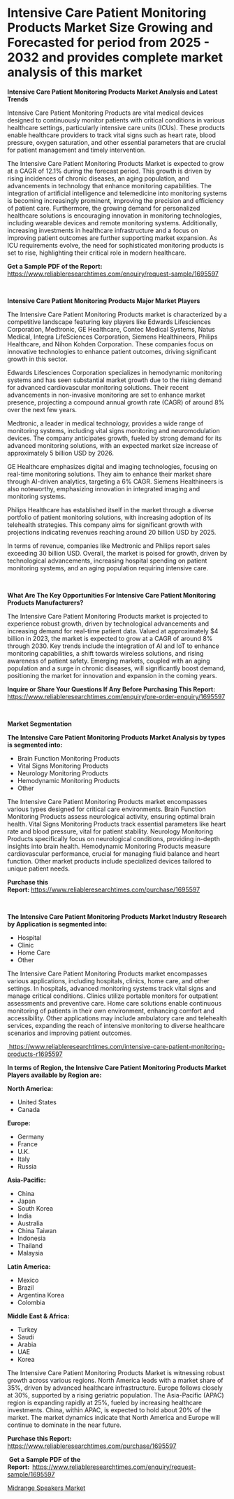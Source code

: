 <p><h1>Intensive Care Patient Monitoring Products Market Size Growing and Forecasted for period from 2025 - 2032 and provides complete market analysis of this market</h1></p><p><strong>Intensive Care Patient Monitoring Products Market Analysis and Latest Trends</strong></p>
<p><p>Intensive Care Patient Monitoring Products are vital medical devices designed to continuously monitor patients with critical conditions in various healthcare settings, particularly intensive care units (ICUs). These products enable healthcare providers to track vital signs such as heart rate, blood pressure, oxygen saturation, and other essential parameters that are crucial for patient management and timely intervention.</p><p>The Intensive Care Patient Monitoring Products Market is expected to grow at a CAGR of 12.1% during the forecast period. This growth is driven by rising incidences of chronic diseases, an aging population, and advancements in technology that enhance monitoring capabilities. The integration of artificial intelligence and telemedicine into monitoring systems is becoming increasingly prominent, improving the precision and efficiency of patient care. Furthermore, the growing demand for personalized healthcare solutions is encouraging innovation in monitoring technologies, including wearable devices and remote monitoring systems. Additionally, increasing investments in healthcare infrastructure and a focus on improving patient outcomes are further supporting market expansion. As ICU requirements evolve, the need for sophisticated monitoring products is set to rise, highlighting their critical role in modern healthcare.</p></p>
<p><strong>Get a Sample PDF of the Report:&nbsp;</strong> <a href="https://www.reliableresearchtimes.com/enquiry/request-sample/1695597?utm_campaign=2717&utm_medium=2&utm_source=Github&utm_content=ia&utm_term=27032025&utm_id=intensive-care-patient-monitoring-products">https://www.reliableresearchtimes.com/enquiry/request-sample/1695597</a></p>
<p>&nbsp;</p>
<p><strong>Intensive Care Patient Monitoring Products Major Market Players</strong></p>
<p><p>The Intensive Care Patient Monitoring Products market is characterized by a competitive landscape featuring key players like Edwards Lifesciences Corporation, Medtronic, GE Healthcare, Contec Medical Systems, Natus Medical, Integra LifeSciences Corporation, Siemens Healthineers, Philips Healthcare, and Nihon Kohden Corporation. These companies focus on innovative technologies to enhance patient outcomes, driving significant growth in this sector.</p><p>Edwards Lifesciences Corporation specializes in hemodynamic monitoring systems and has seen substantial market growth due to the rising demand for advanced cardiovascular monitoring solutions. Their recent advancements in non-invasive monitoring are set to enhance market presence, projecting a compound annual growth rate (CAGR) of around 8% over the next few years.</p><p>Medtronic, a leader in medical technology, provides a wide range of monitoring systems, including vital signs monitoring and neuromodulation devices. The company anticipates growth, fueled by strong demand for its advanced monitoring solutions, with an expected market size increase of approximately 5 billion USD by 2026.</p><p>GE Healthcare emphasizes digital and imaging technologies, focusing on real-time monitoring solutions. They aim to enhance their market share through AI-driven analytics, targeting a 6% CAGR. Siemens Healthineers is also noteworthy, emphasizing innovation in integrated imaging and monitoring systems.</p><p>Philips Healthcare has established itself in the market through a diverse portfolio of patient monitoring solutions, with increasing adoption of its telehealth strategies. This company aims for significant growth with projections indicating revenues reaching around 20 billion USD by 2025.</p><p>In terms of revenue, companies like Medtronic and Philips report sales exceeding 30 billion USD. Overall, the market is poised for growth, driven by technological advancements, increasing hospital spending on patient monitoring systems, and an aging population requiring intensive care.</p></p>
<p>&nbsp;</p>
<p><strong>What Are The Key Opportunities For Intensive Care Patient Monitoring Products Manufacturers?</strong></p>
<p><p>The Intensive Care Patient Monitoring Products market is projected to experience robust growth, driven by technological advancements and increasing demand for real-time patient data. Valued at approximately $4 billion in 2023, the market is expected to grow at a CAGR of around 8% through 2030. Key trends include the integration of AI and IoT to enhance monitoring capabilities, a shift towards wireless solutions, and rising awareness of patient safety. Emerging markets, coupled with an aging population and a surge in chronic diseases, will significantly boost demand, positioning the market for innovation and expansion in the coming years.</p></p>
<p><strong>Inquire or Share Your Questions If Any Before Purchasing This Report:</strong> <a href="https://www.reliableresearchtimes.com/enquiry/pre-order-enquiry/1695597?utm_campaign=2717&utm_medium=2&utm_source=Github&utm_content=ia&utm_term=27032025&utm_id=intensive-care-patient-monitoring-products">https://www.reliableresearchtimes.com/enquiry/pre-order-enquiry/1695597</a></p>
<p>&nbsp;</p>
<p><strong>Market Segmentation</strong></p>
<p><strong>The Intensive Care Patient Monitoring Products Market Analysis by types is segmented into:</strong></p>
<p><ul><li>Brain Function Monitoring Products</li><li>Vital Signs Monitoring Products</li><li>Neurology Monitoring Products</li><li>Hemodynamic Monitoring Products</li><li>Other</li></ul></p>
<p><p>The Intensive Care Patient Monitoring Products market encompasses various types designed for critical care environments. Brain Function Monitoring Products assess neurological activity, ensuring optimal brain health. Vital Signs Monitoring Products track essential parameters like heart rate and blood pressure, vital for patient stability. Neurology Monitoring Products specifically focus on neurological conditions, providing in-depth insights into brain health. Hemodynamic Monitoring Products measure cardiovascular performance, crucial for managing fluid balance and heart function. Other market products include specialized devices tailored to unique patient needs.</p></p>
<p><strong>Purchase this Report:&nbsp;</strong><a href="https://www.reliableresearchtimes.com/purchase/1695597?utm_campaign=2717&utm_medium=2&utm_source=Github&utm_content=ia&utm_term=27032025&utm_id=intensive-care-patient-monitoring-products">https://www.reliableresearchtimes.com/purchase/1695597</a></p>
<p>&nbsp;</p>
<p><strong>The Intensive Care Patient Monitoring Products Market Industry Research by Application is segmented into:</strong></p>
<p><ul><li>Hospital</li><li>Clinic</li><li>Home Care</li><li>Other</li></ul></p>
<p><p>The Intensive Care Patient Monitoring Products market encompasses various applications, including hospitals, clinics, home care, and other settings. In hospitals, advanced monitoring systems track vital signs and manage critical conditions. Clinics utilize portable monitors for outpatient assessments and preventive care. Home care solutions enable continuous monitoring of patients in their own environment, enhancing comfort and accessibility. Other applications may include ambulatory care and telehealth services, expanding the reach of intensive monitoring to diverse healthcare scenarios and improving patient outcomes.</p></p>
<p><a href="https://www.reliableresearchtimes.com/intensive-care-patient-monitoring-products-r1695597?utm_campaign=2717&utm_medium=2&utm_source=Github&utm_content=ia&utm_term=27032025&utm_id=intensive-care-patient-monitoring-products">&nbsp;https://www.reliableresearchtimes.com/intensive-care-patient-monitoring-products-r1695597</a></p>
<p><strong>In terms of Region, the Intensive Care Patient Monitoring Products Market Players available by Region are:</strong></p>
<p>
    <p> <strong> North America: </strong>
        <ul>
            <li>United States</li>
            <li>Canada</li>
        </ul>
        </p> 
    <p> <strong> Europe: </strong>
        <ul>
            <li>Germany</li>
            <li>France</li>
            <li>U.K.</li>
            <li>Italy</li>
            <li>Russia</li>
        </ul>
        </p> 
    <p> <strong> Asia-Pacific: </strong>
        <ul>
            <li>China</li>
            <li>Japan</li>
            <li>South Korea</li>
            <li>India</li>
            <li>Australia</li>
            <li>China Taiwan</li>
            <li>Indonesia</li>
            <li>Thailand</li>
            <li>Malaysia</li>
        </ul>
        </p> 
    <p> <strong> Latin America: </strong>
        <ul>
            <li>Mexico</li>
            <li>Brazil</li>
            <li>Argentina Korea</li>
            <li>Colombia</li>
        </ul>
        </p> 
    <p> <strong> Middle East & Africa: </strong>
        <ul>
            <li>Turkey</li>
            <li>Saudi</li>
            <li>Arabia</li>
            <li>UAE</li>
            <li>Korea</li>
        </ul>
    </p>
    </p>
<p><p>The Intensive Care Patient Monitoring Products Market is witnessing robust growth across various regions. North America leads with a market share of 35%, driven by advanced healthcare infrastructure. Europe follows closely at 30%, supported by a rising geriatric population. The Asia-Pacific (APAC) region is expanding rapidly at 25%, fueled by increasing healthcare investments. China, within APAC, is expected to hold about 20% of the market. The market dynamics indicate that North America and Europe will continue to dominate in the near future.</p></p>
<p><strong>Purchase this Report: </strong><a href="https://www.reliableresearchtimes.com/purchase/1695597?utm_campaign=2717&utm_medium=2&utm_source=Github&utm_content=ia&utm_term=27032025&utm_id=intensive-care-patient-monitoring-products">https://www.reliableresearchtimes.com/purchase/1695597</a></p>
<p>&nbsp;<strong>Get a Sample PDF of the Report:&nbsp;&nbsp;</strong><a href="https://www.reliableresearchtimes.com/enquiry/request-sample/1695597?utm_campaign=2717&utm_medium=2&utm_source=Github&utm_content=ia&utm_term=27032025&utm_id=intensive-care-patient-monitoring-products">https://www.reliableresearchtimes.com/enquiry/request-sample/1695597</a></p>
<p><strong></strong></p>
<p><p><a href="https://github.com/kolffmaris58/Market-Research-Report-List-1/blob/main/midrange-speakers-market.md?utm_campaign=2717&utm_medium=2&utm_source=Github&utm_content=ia&utm_term=27032025&utm_id=intensive-care-patient-monitoring-products">Midrange Speakers Market</a></p></p>